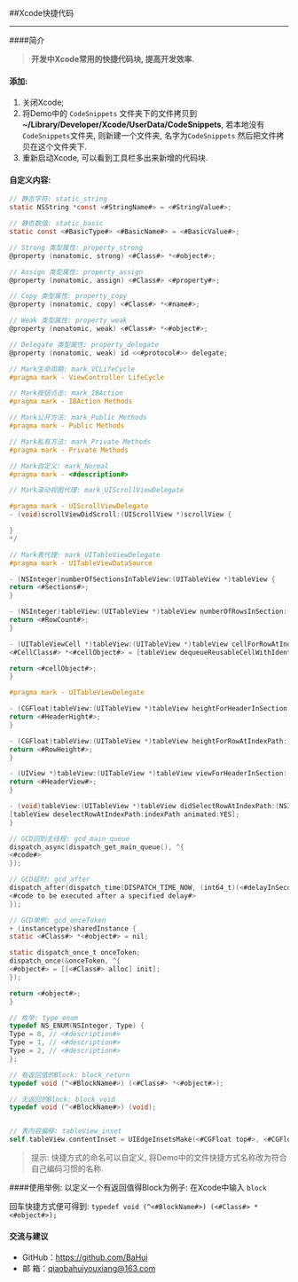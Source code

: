 ##Xcode快捷代码

----------

####简介
>   **开发中Xcode常用的快捷代码块, 提高开发效率.** 

#### 添加:  
1. 关闭Xcode;
2. 将Demo中的 `CodeSnippets` 文件夹下的文件拷贝到 **~/Library/Developer/Xcode/UserData/CodeSnippets**, 若本地没有`CodeSnippets`文件夹,  则新建一个文件夹, 名字为`CodeSnippets` 然后把文件拷贝在这个文件夹下.
3. 重新启动Xcode, 可以看到工具栏多出来新增的代码块.

#### 自定义内容:  
```objectivec
// 静态字符: static_string
static NSString *const <#StringName#> = <#StringValue#>;

// 静态数值: static_basic
static const <#BasicType#> <#BasicName#> = <#BasicValue#>;
```
```objectivec
// Strong 类型属性: property_strong
@property (nonatomic, strong) <#Class#> *<#object#>;

// Assign 类型属性: property_assign
@property (nonatomic, assign) <#Class#> <#property#>;

// Copy 类型属性: property_copy
@property (nonatomic, copy) <#Class#> *<#name#>;

// Weak 类型属性: property_weak
@property (nonatomic, weak) <#Class#> *<#object#>;

// Delegate 类型属性: property_delegate
@property (nonatomic, weak) id <<#protocol#>> delegate;
```

```objectivec
// Mark生命周期: mark_VCLifeCycle
#pragma mark - ViewController LifeCycle

// Mark按钮点击: mark_IBAction
#pragma mark - IBAction Methods

// Mark公开方法: mark_Public Methods
#pragma mark - Public Methods

// Mark私有方法: mark_Private Methods
#pragma mark - Private Methods

// Mark自定义: mark_Normal
#pragma mark - <#description#>

// Mark滚动视图代理: mark_UIScrollViewDelegate

#pragma mark - UIScrollViewDelegate
- (void)scrollViewDidScroll:(UIScrollView *)scrollView {

}
*/

// Mark表代理: mark_UITableViewDelegate
#pragma mark - UITableViewDataSource

- (NSInteger)numberOfSectionsInTableView:(UITableView *)tableView {
return <#Sections#>;
}

- (NSInteger)tableView:(UITableView *)tableView numberOfRowsInSection:(NSInteger)section {
return <#RowCount#>;
}

- (UITableViewCell *)tableView:(UITableView *)tableView cellForRowAtIndexPath:(NSIndexPath *)indexPath {
<#CellClass#> *<#cellObject#> = [tableView dequeueReusableCellWithIdentifier:<#CellIdentifier#> forIndexPath:indexPath];

return <#cellObject#>;
}

#pragma mark - UITableViewDelegate

- (CGFloat)tableView:(UITableView *)tableView heightForHeaderInSection:(NSInteger)section {
return <#HeaderHight#>;
}

- (CGFloat)tableView:(UITableView *)tableView heightForRowAtIndexPath:(NSIndexPath *)indexPath {
return <#RowHeight#>;
}

- (UIView *)tableView:(UITableView *)tableView viewForHeaderInSection:(NSInteger)section {
return <#HeaderView#>;
}

- (void)tableView:(UITableView *)tableView didSelectRowAtIndexPath:(NSIndexPath *)indexPath {
[tableView deselectRowAtIndexPath:indexPath animated:YES];
}
```

```objectivec
// GCD回到主线程: gcd_main_queue
dispatch_async(dispatch_get_main_queue(), ^{
<#code#>
});

// GCD延时: gcd_after
dispatch_after(dispatch_time(DISPATCH_TIME_NOW, (int64_t)(<#delayInSeconds#> * NSEC_PER_SEC)), dispatch_get_main_queue(), ^{
<#code to be executed after a specified delay#>
});

// GCD单例: gcd_onceToken
+ (instancetype)sharedInstance {
static <#Class#> *<#object#> = nil;

static dispatch_once_t onceToken;
dispatch_once(&onceToken, ^{
<#object#> = [[<#Class#> alloc] init];
});

return <#object#>;
}
```
```objectivec
// 枚举: type_enum
typedef NS_ENUM(NSInteger, Type) {
Type = 0, // <#description#>
Type = 1, // <#description#>
Type = 2, // <#description#>
};

// 有返回值的Block: block_return
typedef void (^<#BlockName#>) (<#Class#> *<#object#>);

// 无返回的Block: block_void
typedef void (^<#BlockName#>) (void);


// 表内容偏移: tableView_inset
self.tableView.contentInset = UIEdgeInsetsMake(<#CGFloat top#>, <#CGFloat left#>, <#CGFloat bottom#>, <#CGFloat right#>);
```
> 提示: 快捷方式的命名可以自定义,  将Demo中的文件快捷方式名称改为符合自己编码习惯的名称. 

####使用举例:
以定义一个有返回值得Block为例子:
在Xcode中输入 `block`

回车快捷方式便可得到:
`typedef void (^<#BlockName#>) (<#Class#> *<#object#>);`


#### 交流与建议
- GitHub：<https://github.com/BaHui>
- 邮  箱：<qiaobahuiyouxiang@163.com>
